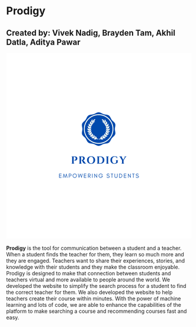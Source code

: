 # Prodigy
## Created by: Vivek Nadig, Brayden Tam, Akhil Datla, Aditya Pawar
![Screenshot](Prodigy.png)


**Prodigy** is the tool for communication between a student and a teacher. When a student finds the teacher for them, they learn so much more and they are engaged. Teachers want to share their experiences, stories, and knowledge with their students and they make the classroom enjoyable. 
Prodigy is designed to make that connection between students and teachers virtual and more available to people around the world. We developed the website to simplify the search process for a student to find the correct teacher for them. We also developed the website to help teachers create their course within minutes. 
With the power of machine learning and lots of code, we are able to enhance the capabilities of the platform to make searching a course and recommending courses fast and easy. 

